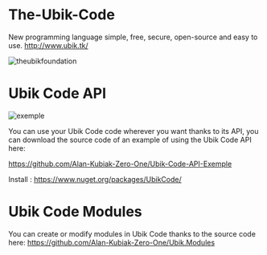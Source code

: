 # The-Ubik-Code
New programming language simple, free, secure, open-source and easy to use.
http://www.ubik.tk/

![theubikfoundation](https://user-images.githubusercontent.com/48599437/103389307-65887880-4b0e-11eb-9c2e-a67a7e2eb7ca.png)

# Ubik Code API
![exemple](https://user-images.githubusercontent.com/48599437/103389670-9073cc00-4b10-11eb-9e39-27760e211261.png)

You can use your Ubik Code code wherever you want thanks to its API, you can download the source code of an example of using the Ubik Code API here:

https://github.com/Alan-Kubiak-Zero-One/Ubik-Code-API-Exemple

Install : https://www.nuget.org/packages/UbikCode/

# Ubik Code Modules
You can create or modify modules in Ubik Code thanks to the source code here:
https://github.com/Alan-Kubiak-Zero-One/Ubik.Modules
